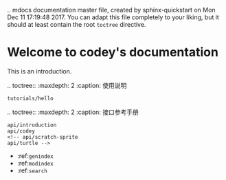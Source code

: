 .. mdocs documentation master file, created by
   sphinx-quickstart on Mon Dec 11 17:19:48 2017.
   You can adapt this file completely to your liking, but it should at least
   contain the root `toctree` directive.

Welcome to codey's documentation
================================

This is an introduction.

.. toctree::
    :maxdepth: 2
    :caption: 使用说明

    tutorials/hello

.. toctree::
    :maxdepth: 2
    :caption: 接口参考手册

    api/introduction
    api/codey
    <!-- api/scratch-sprite
    api/turtle -->

* :ref:`genindex`
* :ref:`modindex`
* :ref:`search`